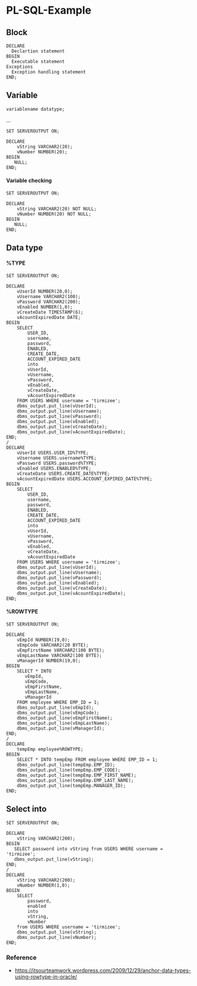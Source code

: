 # PL-SQL-Example

## Block

    DECLARE
      Declartion statement
    BEGIN 
      Executable statement
    Exceptions
      Exception handling statement
    END;

## Variable

    variablename datatype;

...

    SET SERVEROUTPUT ON;

    DECLARE 
        vString VARCHAR2(20);
        vNumber NUMBER(20);
    BEGIN
       NULL;
    END;

####  Variable checking

    SET SERVEROUTPUT ON;

    DECLARE 
        vString VARCHAR2(20) NOT NULL;
        vNumber NUMBER(20) NOT NULL;
    BEGIN
       NULL;
    END;

## Data type

    

#### %TYPE

    SET SERVEROUTPUT ON;

    DECLARE 
        vUserId NUMBER(20,0);
        vUsername VARCHAR2(100);
        vPassword VARCHAR2(200);
        vEnabled NUMBER(1,0);
        vCreateDate TIMESTAMP(6);
        vAcountExpiredDate DATE;
    BEGIN
        SELECT 
            USER_ID, 
            username,
            password, 
            ENABLED, 
            CREATE_DATE, 
            ACCOUNT_EXPIRED_DATE
            into 
            vUserId, 
            vUsername, 
            vPassword, 
            vEnabled, 
            vCreateDate, 
            vAcountExpiredDate
        FROM USERS WHERE username = 'tirmizee';
        dbms_output.put_line(vUserId);
        dbms_output.put_line(vUsername);
        dbms_output.put_line(vPassword);
        dbms_output.put_line(vEnabled);
        dbms_output.put_line(vCreateDate);
        dbms_output.put_line(vAcountExpiredDate);
    END;
    /
    DECLARE 
        vUserId USERS.USER_ID%TYPE;
        vUsername USERS.username%TYPE;
        vPassword USERS.password%TYPE;
        vEnabled USERS.ENABLED%TYPE;
        vCreateDate USERS.CREATE_DATE%TYPE;
        vAcountExpiredDate USERS.ACCOUNT_EXPIRED_DATE%TYPE;
    BEGIN
        SELECT 
            USER_ID, 
            username,
            password, 
            ENABLED, 
            CREATE_DATE, 
            ACCOUNT_EXPIRED_DATE
            into 
            vUserId, 
            vUsername, 
            vPassword, 
            vEnabled, 
            vCreateDate, 
            vAcountExpiredDate
        FROM USERS WHERE username = 'tirmizee';
        dbms_output.put_line(vUserId);
        dbms_output.put_line(vUsername);
        dbms_output.put_line(vPassword);
        dbms_output.put_line(vEnabled);
        dbms_output.put_line(vCreateDate);
        dbms_output.put_line(vAcountExpiredDate);
    END;

#### %ROWTYPE

    SET SERVEROUTPUT ON;

    DECLARE 
        vEmpId NUMBER(19,0);
        vEmpCode VARCHAR2(20 BYTE);
        vEmpFirstName VARCHAR2(100 BYTE);
        vEmpLastName VARCHAR2(100 BYTE);
        vManagerId NUMBER(19,0);
    BEGIN
        SELECT * INTO
           vEmpId,
           vEmpCode,
           vEmpFirstName,
           vEmpLastName,
           vManagerId
        FROM employee WHERE EMP_ID = 1;
        dbms_output.put_line(vEmpId);
        dbms_output.put_line(vEmpCode);
        dbms_output.put_line(vEmpFirstName);
        dbms_output.put_line(vEmpLastName);
        dbms_output.put_line(vManagerId);
    END;
    /
    DECLARE 
        tempEmp employee%ROWTYPE;
    BEGIN
        SELECT * INTO tempEmp FROM employee WHERE EMP_ID = 1;
        dbms_output.put_line(tempEmp.EMP_ID);
        dbms_output.put_line(tempEmp.EMP_CODE);
        dbms_output.put_line(tempEmp.EMP_FIRST_NAME);
        dbms_output.put_line(tempEmp.EMP_LAST_NAME);
        dbms_output.put_line(tempEmp.MANAGER_ID);
    END;


## Select into

    SET SERVEROUTPUT ON;

    DECLARE 
        vString VARCHAR2(200);
    BEGIN
       SELECT password into vString from USERS WHERE username = 'tirmizee';
       dbms_output.put_line(vString);
    END;
    /
    DECLARE 
        vString VARCHAR2(200);
        vNumber NUMBER(1,0);
    BEGIN
        SELECT 
            password, 
            enabled 
            into 
            vString, 
            vNumber  
        from USERS WHERE username = 'tirmizee';
        dbms_output.put_line(vString);
        dbms_output.put_line(vNumber);
    END;


### Reference

- https://itsourteamwork.wordpress.com/2009/12/29/anchor-data-types-using-rowtype-in-oracle/
